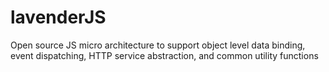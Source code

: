 lavenderJS
=====

Open source JS micro architecture to support object level data binding, event dispatching, HTTP service abstraction, and common utility functions
